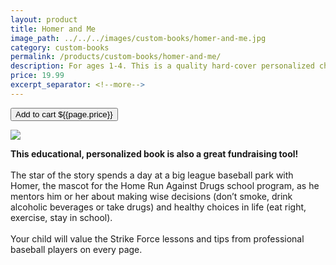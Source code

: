 ```yaml
---
layout: product
title: Homer and Me
image_path: ../../../images/custom-books/homer-and-me.jpg
category: custom-books
permalink: /products/custom-books/homer-and-me/
description: For ages 1-4. This is a quality hard-cover personalized children's book. Washable hard covers. Fully illustrated color pages. 36 pages.
price: 19.99
excerpt_separator: <!--more-->
---
```


<button class="bg-blue-500 hover:bg-blue-700 text-white font-bold my-2 py-2 px-4 rounded w-full snipcart-add-item" 
data-item-id="homer-and-me" 
data-item-price="{{page.price}}"
data-item-url="https://www.karenix.com/shop"
data-item-description="For ages 5-12. This is a quality hard-cover personalized children's book. Washable hard covers. Fully illustrated color pages. 32 pages."
data-item-image="{{page.image_path}}"
data-item-name="Homer and Me"
data-item-custom10-name="Age (optional)"
data-item-custom11-name="First Name"
data-item-custom12-name="Last Name"
data-item-custom13-name="Middle Name (optional)"
data-item-custom14-name="Use Nickname (optional)"
data-item-custom15-name="Hometown"
data-item-custom16-name="Friends"
data-item-custom17-name="Dedication (with love from)"
data-item-custom18-name="Book From (Mom & Dad"
data-item-custom19-name="Date of Gift"
data-item-custom20-name="Gender"
data-item-custom20-options="Please select|Boy|Girl">
Add to cart ${{page.price}}
</button>

<!--more-->
<div class="flex flex-wrap">
  <div class="w-64 p-4 h-auto">
    <a data-fancybox="gallery" href="{{ page.image_path }}"><img src="{{ page.image_path }}"></a>
  </div>
  <div class="sm:flex-1">
    <p class="p-4 text-gray-700">
      <strong>
        This educational, personalized book is also a great fundraising tool!
      </strong>
      <br><br>
      The star of the story spends a day at a big league baseball park with Homer, the mascot for the Home Run Against
      Drugs school program, as he mentors him or her about making wise decisions (don’t smoke, drink alcoholic beverages
      or take drugs) and healthy choices in life (eat right, exercise, stay in school).
      <br><br>
      Your child will value the Strike Force lessons and tips from professional baseball players on every page.
      <br><br>
    </p>
  </div>
</div>